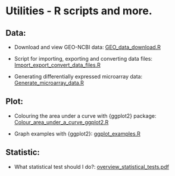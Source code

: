 # Utilities - R scripts and more.

## Data:

-   Download and view GEO-NCBI data: [GEO_data_download.R](<https://github.com/josemss/Utilities/blob/master/GEO_data_download.R>)

-   Script for importing, exporting and converting data files: [Import_export_convert_data_files.R](<https://github.com/josemss/Utilities/blob/master/Import_export_convert_data_files.R>)

-   Generating differentially expressed microarray data: [Generate_microarray_data.R](<https://github.com/josemss/Utilities/blob/master/Generate_microarray_data.R>)

## Plot:

-   Colouring the area under a curve with {ggplot2} package: [Colour_area_under_a\_curve_ggplot2.R](<https://github.com/josemss/Utilities/blob/master/Colour_area_under_a_curve_ggplot2.R>)

-   Graph examples with {ggplot2}: [ggplot_examples.R](<https://github.com/josemss/Utilities/blob/master/ggplot_examples.R>)

## Statistic:

-   What statistical test should I do?: [overview_statistical_tests.pdf](<https://github.com/josemss/Utilities/blob/master/overview_statistical_tests.pdf>)

